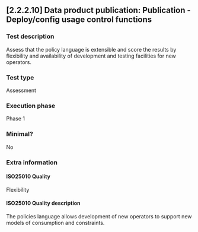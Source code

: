 
## [2.2.2.10] Data product publication: Publication - Deploy/config usage control functions
 
### Test description
Assess that the policy language is extensible and score the results by flexibility and availability of development and testing facilities for new operators.
 
### Test type
Assessment
 
### Execution phase
Phase 1
 
### Minimal?
No
 
### Extra information
#### ISO25010 Quality
Flexibility
#### ISO25010 Quality description
The policies language allows development of new operators to support new models of consumption and constraints.
    